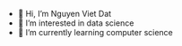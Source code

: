 - 👋 Hi, I’m Nguyen Viet Dat
- 👀 I’m interested in data science 
- 🌱 I’m currently learning computer science

<!---
Dat28060596/Dat28060596 is a ✨ special ✨ repository because its `README.md` (this file) appears on your GitHub profile.
You can click the Preview link to take a look at your changes.
--->
